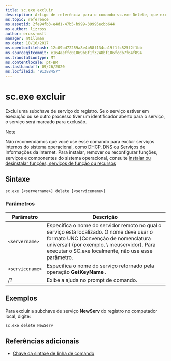 ```yaml
---
title: sc.exe excluir
description: Artigo de referência para o comando sc.exe Delete, que exclui uma subchave de serviço do registro.
ms.topic: reference
ms.assetid: 2fe94fb3-e4d1-47b5-b999-39995ecbb644
ms.author: lizross
author: eross-msft
manager: mtillman
ms.date: 10/16/2017
ms.openlocfilehash: 12c09bd72259a8e4b58f134ca19f1fc825f2f1bb
ms.sourcegitcommit: e164aeffc01069b8f1f3248bf106fcdb7f64f894
ms.translationtype: MT
ms.contentlocale: pt-BR
ms.lasthandoff: 09/26/2020
ms.locfileid: "91388457"
---
```

# <a name="scexe-delete"></a>sc.exe excluir

Exclui uma subchave de serviço do registro. Se o serviço estiver em execução ou se outro processo tiver um identificador aberto para o serviço, o serviço será marcado para exclusão.

> [!NOTE]
> Não recomendamos que você use esse comando para excluir serviços internos do sistema operacional, como DHCP, DNS ou Serviços de Informações da Internet. Para instalar, remover ou reconfigurar funções, serviços e componentes do sistema operacional, consulte [instalar ou desinstalar funções, serviços de função ou recursos](/WindowsServerDocs/administration/server-manager/install-or-uninstall-roles-role-services-or-features.md)

## <a name="syntax"></a>Sintaxe

```
sc.exe [<servername>] delete [<servicename>]
```

### <a name="parameters"></a>Parâmetros

| Parâmetro | Descrição |
|--|--|
| `<servername>` | Especifica o nome do servidor remoto no qual o serviço está localizado. O nome deve usar o formato UNC (Convenção de nomenclatura universal) (por exemplo, \\ meuservidor). Para executar o SC.exe localmente, não use esse parâmetro. |
| `<servicename>` | Especifica o nome do serviço retornado pela operação **GetKeyName** . |
| /? | Exibe a ajuda no prompt de comando. |

## <a name="examples"></a>Exemplos

Para excluir a subchave de serviço **NewServ** do registro no computador local, digite:

```
sc.exe delete NewServ
```

## <a name="additional-references"></a>Referências adicionais

- [Chave da sintaxe de linha de comando](command-line-syntax-key.md)
